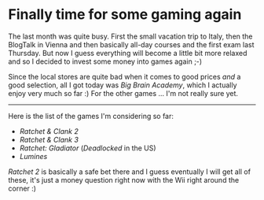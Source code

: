 # Finally time for some gaming again

The last month was quite busy. First the small vacation trip to Italy, then the BlogTalk in Vienna and then basically all-day courses and the first exam last Thursday. But now I guess everything will become a little bit more relaxed and so I decided to invest some money into games again ;-)

Since the local stores are quite bad when it comes to good prices _and_ a good selection, all I got today was _Big Brain Academy_, which I actually enjoy very much so far :) For the other games ... I'm not really sure yet. 



-------------------------------



Here is the list of the games I'm considering so far:

* _Ratchet &amp; Clank 2_
* _Ratchet &amp; Clank 3_
* _Ratchet: Gladiator_ (_Deadlocked_ in the US)
* _Lumines_

_Ratchet 2_ is basically a safe bet there and I guess eventually I will get all of these, it's just a money question right now with the Wii right around the corner :)